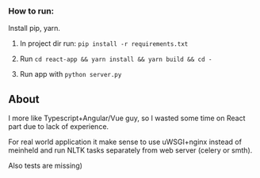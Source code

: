 ### How to run:

Install pip, yarn.


1) In project dir run: `pip install -r requirements.txt`

2) Run `cd react-app && yarn install && yarn build && cd -`

3) Run app with `python server.py`


## About

I more like Typescript+Angular/Vue guy, so I wasted some time on React part due to lack of experience.

For real world application it make sense to use uWSGI+nginx instead of meinheld and run NLTK tasks separately from web server (celery or smth).

Also tests are missing)